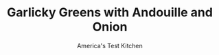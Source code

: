 ---
layout: ../../layouts/MarkdownPostLayout.astro
title: Garlicky Greens with Andouille and Onion
author: America's Test Kitchen
pubDate: 2023-03-15
description: "Tender greens cant take tough treatment, but we wondered if they could handle forceful flavors. Cooking the aromatics, and then the greens, in sausage drippings ensures a deeply seasoned dish."
image_url: https://res.cloudinary.com/hksqkdlah/image/upload/ar_1:1,c_fill,dpr_2.0,f_auto,fl_lossy.progressive.strip_profile,g_faces:auto,q_auto:low,w_344/7260_sfs-sauteedkale-277096
tags: ["Side Dishes","Pork","Vegetables","Quick"]
calories: 621
protein: 7
carbohydrates: 11
fats: 
fiber: 4
ingredients: ["1 tablespoon, vegetable oil","3 ounces, andouille sausage, halved lengthwise and cut into 1/4-inch half-moons","1/2 , red onion, sliced thin","3 , garlic cloves, minced","2 pounds, tender greens (see note), stemmed (see related step by step) and chopped rough","2 tablespoons, cider vinegar",", Salt and pepper"]
serves: 4
time: "30 minutes"
instructions: ["BROWN SAUSAGE Heat oil in Dutch oven over medium heat until just smoking. Cook sausage until well browned, about 5 minutes. Add onion and cook until softened, about 3 minutes. Stir in garlic and cook until fragrant, about 30 seconds.","COOK GREENS Add greens and vinegar to pot and cook covered, stirring occasionally, until greens are wilted and have released their juices, about 3 minutes. Remove lid and increase heat to high. Cook until liquid evaporates, 2 to 3 minutes. Season with salt and pepper. Serve."]
nutrition: ["945 mg Potassium","139 mg Phosphorus","130 mg Calcium","4 mg Iron","190 mg Magnesium","678 mg Sodium","1 mg Zinc","10 g Fat","1 mg Niacin (B3)","5 g Monounsaturated","1 g Polyunsaturated","69 mg Vitamin C","12 mg Cholesterol","2 g Saturated","4 g Fiber","35 µg Folate (food)","3 g Sugars","1883 µg Vitamin K","11 g Carbs","35 µg Folate equivalent (total)","7 g Protein","5 mg Vitamin E","696 µg Vitamin A","155 kcal Energy","621 calories"]
notes: "If you can’t find andouille, an equal amount of chorizo or kielbasa may be substituted. Swiss chard, curly-leaf spinach, or even beet greens work well in this recipe."
---